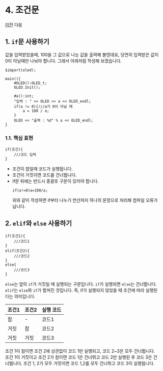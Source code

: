 # 4. 조건문

[이전](https://github.com/PJungKim/Starlit3/blob/main/docs%2F003_Button_Var.md) 다음

## 1. `if`문 사용하기

값을 입력받았을때, 100을 그 값으로 나눈 값을 출력해 볼텐데요, 당연히 입력받은 값이 0이 아닐때만 나눠야 합니다. 그래서 아래처럼 작성해 보겠습니다.

```
$import(oled);

main(){
    #OLED():OLED_t;
    OLED.Init();
    
    #a():int;
    "입력 : " >> OLED >> a << OLED_endl;
    if(a != 0){///a가 0이 아닐 때
        a = 100 / a;
    }
    OLED << "출력 : %d" % a << OLED_endl;
}
```

### 1.1. 핵심 표현
```
if(조건){
    ///코드 입력
}
```

- 조건이 참일때 코드가 실행됩니다.
- 조건이 거짓이면 코드를 건너뜁니다.
- if문 뒤에는 반드시 중괄호 구문이 있어야 합니다.
  ```
  if(a!=0)a=100/a;
  ```
  위와 같이 작성하면 if부터 나누기 연산까지 하나의 문장으로 처리해 컴파일 오류가 납니다.

## 2. `elif`와 `else` 사용하기

```
if(조건1){
    ///코드1
}
elif(조건2){
    ///코드2
}
else{
    ///코드3
}
```

`else`는 앞의 `if`가 거짓일 때 실행되는 구문입니다. `if`가 실행되면 `else`는 건너뜁니다.
`elif`는 `else`와 `if`가 합쳐진 것입니다. 즉, if가 실행되지 않았을 때 조건에 따라 실행된다는 의미입니다.

|조건1|조건2|실행 코드|
|----|----|-------|
|참|-|코드1|
|거짓|참|코드2|
|거짓|거짓|코드3|

조건 1이 참이면 조건 2에 상관없이 코드 1만 실행되고, 코드 2~3은 모두 건너뜁니다.
조건 1이 거짓이고 조건 2가 참이면 코드 1은 건너뛰고 코드 2만 실행된 후 코드 3은 건너뜁니다.
조건 1, 2가 모두 거짓이면 코드 1,2를 모두 건너뛰고 코드 3이 실행됩니다.